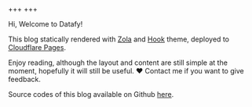 +++
+++

Hi, Welcome to Datafy!

This blog statically rendered with [Zola](https://www.getzola.org/) and
[Hook](https://github.com/InputUsername/zola-hook) theme, deployed to
[Cloudflare Pages](https://pages.cloudflare.com/).

Enjoy reading, although the layout and content are still simple at the moment,
hopefully it will still be useful. ❤️ Contact me if you want to give feedback.

Source codes of this blog available on Github
[here](https://github.com/reedho/myblog).
